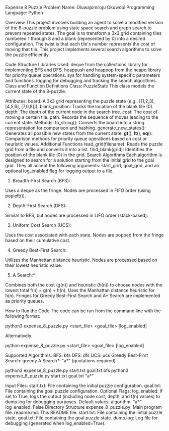 Expense 8 Puzzle Problem
Name: Oluwajomiloju Okuwobi
Programming Language: Python

Overview
This project involves building an agent to solve a modified version of the 8-puzzle problem using state space search and graph search to prevent repeated states. The goal is to transform a 3x3 grid containing tiles numbered 1 through 8 and a blank (represented by 0) into a desired configuration. The twist is that each tile's number represents the cost of moving that tile. This project implements several search algorithms to solve the puzzle efficiently.

Code Structure
Libraries Used:
deque from the collections library for implementing BFS and DFS.
heappush and heappop from the heapq library for priority queue operations.
sys for handling system-specific parameters and functions.
logging for debugging and tracking the search algorithms.
Class and Function Definitions
Class: PuzzleState
This class models the current state of the 8-puzzle.

Attributes:
board: A 3x3 grid representing the puzzle state (e.g., [[1,2,3], [4,5,6], [7,0,8]]).
blank_position: Tracks the location of the blank tile (0).
depth: The depth of the current node in the search tree.
cost: The cost of moving a certain tile.
path: Records the sequence of moves leading to the current state.
Methods:
to_string(): Converts the board into a string representation for comparison and hashing.
generate_new_states(): Generates all possible new states from the current state.
__gt__(), __lt__(), __eq__(): Comparison methods for priority queue operations based on cost or heuristic values.
Additional Functions
read_grid(filename): Reads the puzzle grid from a file and converts it into a list.
find_blank(grid): Identifies the position of the blank tile (0) in the grid.
Search Algorithms
Each algorithm is designed to search for a solution starting from the initial grid to the goal grid. They all accept the following arguments: start_grid, goal_grid, and an optional log_enabled flag for logging output to a file.

1. Breadth-First Search (BFS):

Uses a deque as the fringe.
Nodes are processed in FIFO order (using popleft()).

2. Depth-First Search (DFS):

Similar to BFS, but nodes are processed in LIFO order (stack-based).

3. Uniform Cost Search (UCS):

Uses the cost associated with each state.
Nodes are popped from the fringe based on their cumulative cost.

4. Greedy Best-First Search:

Utilizes the Manhattan distance heuristic.
Nodes are processed based on their lowest heuristic value.

5. A Search:*

Combines both the cost (g(n)) and heuristic (h(n)) to choose nodes with the lowest total f(n) = g(n) + h(n).
Uses the Manhattan distance heuristic for h(n).
Fringes for Greedy Best-First Search and A* Search are implemented as priority queues.

How to Run the Code
The code can be run from the command line with the following format:

python3 expense_8_puzzle.py <start_file> <goal_file> <algorithm> [log_enabled]

Alternatively:

python expense_8_puzzle.py <start_file> <goal_file> <algorithm> [log_enabled]

Supported Algorithms:
BFS: bfs
DFS: dfs
UCS: ucs
Greedy Best-First Search: greedy
A Search*: "a*" (quotations required)

python3 expense_8_puzzle.py start.txt goal.txt bfs
python3 expense_8_puzzle.py start.txt goal.txt "a*"


Input Files:
start.txt: File containing the initial puzzle configuration.
goal.txt: File containing the goal puzzle configuration.
Optional Flags:
log_enabled: If set to True, logs the output (including node cost, depth, and f(n) values) to dump.log for debugging purposes.
Default values:
algorithm: "a*"
log_enabled: False
Directory Structure
expense_8_puzzle.py: Main program file.
readme.md: This README file.
start.txt: File containing the initial puzzle state.
goal.txt: File containing the goal puzzle state.
dump.log: Log file for debugging (generated when log_enabled=True).

